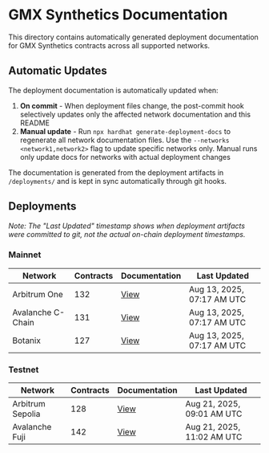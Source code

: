 # GMX Synthetics Documentation

This directory contains automatically generated deployment documentation for GMX Synthetics contracts across all supported networks.

## Automatic Updates

The deployment documentation is automatically updated when:
1. **On commit** - When deployment files change, the post-commit hook selectively updates only the affected network documentation and this README
2. **Manual update** - Run `npx hardhat generate-deployment-docs` to regenerate all network documentation files. Use the `--networks <network1,network2>` flag to update specific networks only. Manual runs only update docs for networks with actual deployment changes

The documentation is generated from the deployment artifacts in `/deployments/` and is kept in sync automatically through git hooks.

## Deployments

*Note: The "Last Updated" timestamp shows when deployment artifacts were committed to git, not the actual on-chain deployment timestamps.*

### Mainnet

| Network | Contracts | Documentation | Last Updated |
|---------|-----------|---------------|-------------|
| Arbitrum One | 132 | [View](./arbitrum-deployments.md) | Aug 13, 2025, 07:17 AM UTC |
| Avalanche C-Chain | 131 | [View](./avalanche-deployments.md) | Aug 13, 2025, 07:17 AM UTC |
| Botanix | 127 | [View](./botanix-deployments.md) | Aug 13, 2025, 07:17 AM UTC |

### Testnet

| Network | Contracts | Documentation | Last Updated |
|---------|-----------|---------------|-------------|
| Arbitrum Sepolia | 128 | [View](./arbitrumSepolia-deployments.md) | Aug 21, 2025, 09:01 AM UTC |
| Avalanche Fuji | 142 | [View](./avalancheFuji-deployments.md) | Aug 21, 2025, 11:02 AM UTC |
